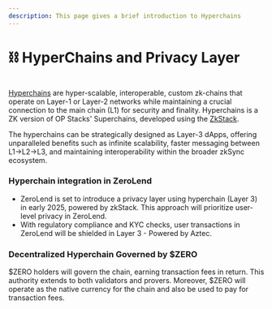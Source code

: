 ```yaml
---
description: This page gives a brief introduction to Hyperchains
---
```


# ⛓ HyperChains and Privacy Layer

<figure><img src="../.gitbook/assets/Screenshot 2023-12-20 at 2.21.44 PM.png" alt=""><figcaption></figcaption></figure>

[Hyperchains](https://era.zksync.io/docs/reference/concepts/hyperscaling.html) are hyper-scalable, interoperable, custom zk-chains that operate on Layer-1 or Layer-2 networks while maintaining a crucial connection to the main chain (L1) for security and finality. Hyperchains is a ZK version of OP Stacks' Superchains, developed using the [ZkStack](https://zkstack.io/).

The hyperchains can be strategically designed as Layer-3 dApps, offering unparalleled benefits such as infinite scalability, faster messaging between L1->L2->L3, and maintaining interoperability within the broader zkSync ecosystem.

### Hyperchain integration in ZeroLend

* ZeroLend is set to introduce a privacy layer using hyperchain (Layer 3) in early 2025, powered by zkStack. This approach will prioritize user-level privacy in ZeroLend.&#x20;
* With regulatory compliance and KYC checks, user transactions in ZeroLend will be shielded in Layer 3 - Powered by Aztec.&#x20;

### Decentralized Hyperchain Governed by $ZERO

$ZERO holders will govern the chain, earning transaction fees in return. This authority extends to both validators and provers. Moreover, $ZERO will operate as the native currency for the chain and also be used to pay for transaction fees.

